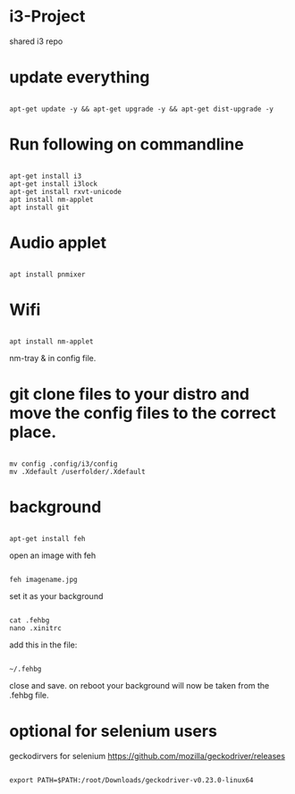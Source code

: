 # i3-Project
shared i3 repo

# update everything
```

apt-get update -y && apt-get upgrade -y && apt-get dist-upgrade -y

```

# Run following on commandline
```

apt-get install i3
apt-get install i3lock
apt-get install rxvt-unicode
apt install nm-applet
apt install git

```


# Audio applet
```

apt install pnmixer

```


# Wifi
```

apt install nm-applet

```

nm-tray & in config file.


# git clone files to your distro and move the config files to the correct place.
```

mv config .config/i3/config
mv .Xdefault /userfolder/.Xdefault

```


# background
```

apt-get install feh

```
open an image with feh
```

feh imagename.jpg

```

set it as your background
```

cat .fehbg
nano .xinitrc

```

add this in the file:
```

~/.fehbg

```
close and save.
on reboot your background will now be taken from the .fehbg file.

# optional for selenium users
geckodirvers for selenium
https://github.com/mozilla/geckodriver/releases
```

export PATH=$PATH:/root/Downloads/geckodriver-v0.23.0-linux64

```

